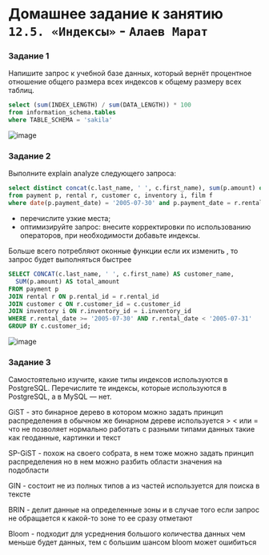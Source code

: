 # Домашнее задание к занятию `12.5. «Индексы»` - `Алаев Марат`


### Задание 1

Напишите запрос к учебной базе данных, который вернёт процентное отношение общего размера всех индексов к общему размеру всех таблиц.

```SQL
select (sum(INDEX_LENGTH) / sum(DATA_LENGTH)) * 100
from information_schema.tables
where TABLE_SCHEMA = 'sakila'
```
![image](https://user-images.githubusercontent.com/46092593/224712473-9d12aa60-50c5-4bba-8ece-d82ba6c17a8e.png)


### Задание 2

Выполните explain analyze следующего запроса:

```SQL
select distinct concat(c.last_name, ' ', c.first_name), sum(p.amount) over (partition by c.customer_id, f.title)
from payment p, rental r, customer c, inventory i, film f
where date(p.payment_date) = '2005-07-30' and p.payment_date = r.rental_date and r.customer_id = c.customer_id and i.inventory_id = r.inventory_id
```
+ перечислите узкие места;
+ оптимизируйте запрос: внесите корректировки по использованию операторов, при необходимости добавьте индексы.

Больше всего потребляют оконные функции 
если их изменить , то запрос будет выполняться быстрее

```SQL
SELECT CONCAT(c.last_name, ' ', c.first_name) AS customer_name,
  SUM(p.amount) AS total_amount
FROM payment p
JOIN rental r ON p.rental_id = r.rental_id
JOIN customer c ON r.customer_id = c.customer_id
JOIN inventory i ON r.inventory_id = i.inventory_id
WHERE r.rental_date >= '2005-07-30' AND r.rental_date < '2005-07-31'
GROUP BY c.customer_id;
```

![image](https://user-images.githubusercontent.com/46092593/224749164-51fd8c34-5d1d-4af7-b9f7-0db90d486904.png)




### Задание 3

Самостоятельно изучите, какие типы индексов используются в PostgreSQL. Перечислите те индексы, которые используются в PostgreSQL, а в MySQL — нет.

GiST - это бинарное дерево в котором можно задать принцип распределения 
в обычном же бинарном дереве используется > < или = 
что не позволяет нормально работать с разными типами данных 
такие как геоданные, картинки и текст

SP-GiST - похож на своего собрата, в нем тоже можно задать принцип распределения 
но в нем можно разбить области значения на подобласти

GIN - состоит не из полных типов а из частей используется для поиска в тексте


BRIN - делит данные на определенные зоны 
и в случае того если запрос не обращается к какой-то зоне 
то ее сразу отметают

Bloom - подходит для усреднения большого количества данных 
чем меньше будет данных, тем с большим шансом bloom может ошибиться
